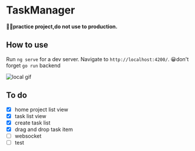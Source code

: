 # TaskManager

👨‍💻**practice project,do not use to production.**

## How to use

Run `ng serve` for a dev server. Navigate to `http://localhost:4200/`. 
😀don't forget `go run` backend

![local gif](/cardTask.gif)

## To do
- [x] home project list view
- [x] task list view
- [x] create task list
- [x] drag and drop task item
- [ ] websocket
- [ ] test
